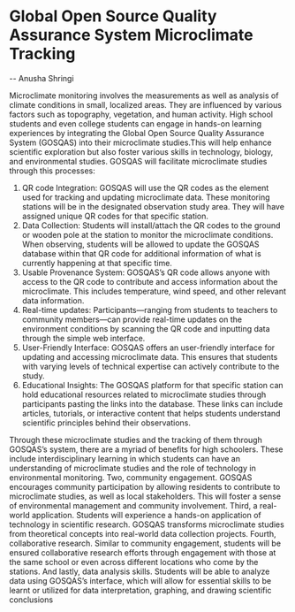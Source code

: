 <!-- MicroclimateTracking.md -- Microclimate tracking usage testing of GOSQAS 
Copyright (C) 2024 Anusha Shringi
This program is free software: you can redistribute it and/or modify
it under the terms of the GNU Affero General Public License as
published by the Free Software Foundation, either version 3 of the
License, or (at your option) any later version.

This program is distributed in the hope that it will be useful,
but WITHOUT ANY WARRANTY; without even the implied warranty of
MERCHANTABILITY or FITNESS FOR A PARTICULAR PURPOSE.  See the
GNU Affero General Public License for more details.

You should have received a copy of the GNU Affero General Public License
along with this program.  If not, see <https://www.gnu.org/licenses/>.  -->


# Global Open Source Quality Assurance System Microclimate Tracking
-- Anusha Shringi

Microclimate monitoring involves the measurements as well as analysis of climate conditions in
small, localized areas. They are influenced by various factors such as topography, vegetation,
and human activity. High school students and even college students can engage in hands-on
learning experiences by integrating the Global Open Source Quality Assurance System
(GOSQAS) into their microclimate studies.This will help enhance scientific exploration but also
foster various skills in technology, biology, and environmental studies.
GOSQAS will facilitate microclimate studies through this processes:
1. QR code Integration: GOSQAS will use the QR codes as the element used for tracking and updating
microclimate data. These monitoring stations will be in the designated observation study
area. They will have assigned unique QR codes for that specific station.
2. Data Collection: Students will install/attach the QR codes to the ground or wooden pole at the station to
monitor the microclimate conditions. When observing, students will be allowed to update
the GOSQAS database within that QR code for additional information of what is currently
happening at that specific time.
3. Usable Provenance System: GOSQAS’s QR code allows anyone with access to the QR code to contribute and
access information about the microclimate. This includes temperature, wind speed, and
other relevant data information.
4. Real-time updates: Participants—ranging from students to teachers to community members—can provide
real-time updates on the environment conditions by scanning the QR code and inputting
data through the simple web interface.
5. User-Friendly Interface: GOSQAS offers an user-friendly interface for updating and accessing microclimate data.
This ensures that students with varying levels of technical expertise can actively
contribute to the study.
6. Educational Insights: The GOSQAS platform for that specific station can hold educational resources related to
microclimate studies through participants pasting the links into the database. These links
can include articles, tutorials, or interactive content that helps students understand
scientific principles behind their observations.

Through these microclimate studies and the tracking of them through GOSQAS’s system, there
are a myriad of benefits for high schoolers. These include interdisciplinary learning in which
students can have an understanding of microclimate studies and the role of technology in
environmental monitoring. Two, community engagement. GOSQAS encourages community
participation by allowing residents to contribute to microclimate studies, as well as local
stakeholders. This will foster a sense of environmental management and community
involvement. Third, a real-world application. Students will experience a hands-on application of
technology in scientific research. GOSQAS transforms microclimate studies from theoretical
concepts into real-world data collection projects. Fourth, collaborative research. Similar to
community engagement, students will be ensured collaborative research efforts through
engagement with those at the same school or even across different locations who come by the
stations. And lastly, data analysis skills. Students will be able to analyze data using GOSQAS’s
interface, which will allow for essential skills to be learnt or utilized for data interpretation,
graphing, and drawing scientific conclusions
